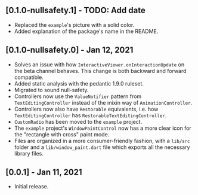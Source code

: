 ## [0.1.0-nullsafety.1] - TODO: Add date

* Replaced the `example`'s picture with a solid color.
* Added explanation of the package's name in the README.

## [0.1.0-nullsafety.0] - Jan 12, 2021

* Solves an issue with how `InteractiveViewer.onInteractionUpdate` on the beta channel behaves. This change is both backward and forward compatible.
* Added static analysis with the pedantic 1.9.0 ruleset.
* Migrated to sound null-safety.
* Controllers now use the `ValueNotifier` pattern from `TextEditingController` instead of the mixin way of `AnimationController`.
* Controllers now also have `Restorable` equivalents, i.e. how `TextEditingController` has `RestorableTextEditingController`.
* `CustomRadio` has been moved to the `example` project.
* The `example` project's `WindowPaintControl` now has a more clear icon for the "rectangle with cross" paint mode.
* Files are organized in a more consumer-friendly fashion, with a `lib/src` folder and a `lib/window_paint.dart` file which exports all the necessary library files.

## [0.0.1] - Jan 11, 2021

* Initial release.
